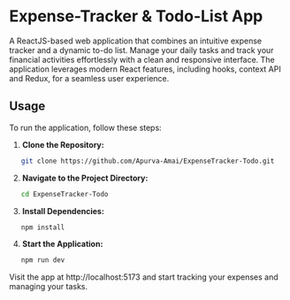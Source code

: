 # Expense-Tracker & Todo-List App

A ReactJS-based web application that combines an intuitive expense tracker and a dynamic to-do list. Manage your daily tasks and track your financial activities effortlessly with a clean and responsive interface. The application leverages modern React features, including hooks, context API and Redux, for a seamless user experience.

## Usage 

 To run the application, follow these steps:

1. **Clone the Repository:**

 ```bash 
    git clone https://github.com/Apurva-Amai/ExpenseTracker-Todo.git
 ```

2. **Navigate to the Project Directory:**
  
 ```bash
    cd ExpenseTracker-Todo
 ```

3. **Install Dependencies:**
 ```bash
    npm install
 ```

4. **Start the Application:**
 ```bash
    npm run dev
 ```

Visit the app at http://localhost:5173 and start tracking your expenses and managing your tasks.
     
